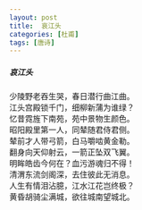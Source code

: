 ```yaml
---
layout: post
title:  哀江头
categories: [杜甫]
tags: [唐诗]
---
```


##### 哀江头

少陵野老吞生哭，春日潜行曲江曲。	<br>
江头宫殿锁千门，细柳新蒲为谁绿？	<br>
忆昔霓旌下南苑，苑中景物生颜色。	<br>
昭阳殿里第一人，同辇随君侍君侧。	<br>
辇前才人带弓箭，白马嚼啮黄金勒。	<br>
翻身向天仰射云，一箭正坠双飞翼。	<br>
明眸皓齿今何在？血污游魂归不得！	<br>
清渭东流剑阁深，去住彼此无消息。	<br>
人生有情泪沾臆，江水江花岂终极？	<br>
黄昏胡骑尘满城，欲往城南望城北。	<br>













































